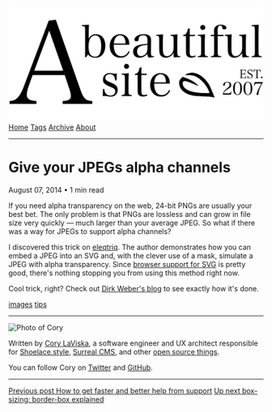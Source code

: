 <a href="../../index.html" class="header-link"><img src="../../images/logos/wordmark.svg" alt="A Beautiful Site" class="wordmark" /></a> <a href="../../index.html" class="nav-item">Home</a> <a href="../../tags/index.html" class="nav-item">Tags</a> <a href="../index.html" class="nav-item">Archive</a> <a href="../../about/index.html" class="nav-item">About</a>

------------------------------------------------------------------------

Give your JPEGs alpha channels
==============================

August 07, 2014 • 1 min read

If you need alpha transparency on the web, 24-bit PNGs are usually your best bet. The only problem is that PNGs are lossless and can grow in file size very quickly — much larger than your average JPEG. So what if there was a way for JPEGs to support alpha channels?

I discovered this trick on [eleqtriq](http://w3.eleqtriq.com/2014/08/applying-alpha-channels-to-jpgs/). The author demonstrates how you can embed a JPEG into an SVG and, with the clever use of a mask, simulate a JPEG with alpha transparency. Since [browser support for SVG](http://caniuse.com/svg) is pretty good, there's nothing stopping you from using this method right now.

Cool trick, right? Check out [Dirk Weber's blog](http://w3.eleqtriq.com/2014/08/applying-alpha-channels-to-jpgs/) to see exactly how it's done.

<a href="../../tags/images/index.html" class="post-tag">images</a> <a href="../../tags/tips/index.html" class="post-tag">tips</a>

------------------------------------------------------------------------

<img src="http://0.gravatar.com/avatar/bf1b3b95fd5b096a3592247c29667b33?s=512" alt="Photo of Cory" class="avatar avatar-small" />

Written by [Cory LaViska](../../index-4.html), a software engineer and UX architect responsible for [Shoelace.style](https://shoelace.style/), [Surreal CMS](https://www.surrealcms.com/), and other [open source things](https://github.com/claviska).

You can follow Cory on [Twitter](https://twitter.com/bgooonz) and [GitHub](https://github.com/claviska).

------------------------------------------------------------------------

<a href="../how-to-get-faster-and-better-help-from-support/index.html" class="post-nav-previous"><span class="small">Previous post</span> How to get faster and better help from support</a> <a href="../box-sizing-border-box-explained/index.html" class="post-nav-next"><span class="small">Up next</span> box-sizing: border-box explained</a>

